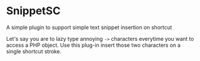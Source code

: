 # SnippetSC

A simple plugin to support simple text snippet insertion on shortcut

Let's say you are to lazy type annoying `->` characters everytime you want to access a PHP object.
Use this plug-in insert those two characters on a single shortcut stroke.
